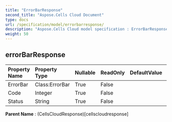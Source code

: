 ```yaml
---
title: "ErrorBarResponse"
second_title: "Aspose.Cells Cloud Document"
type: docs
url: /specification/model/errorbarresponse/
description: "Aspose.Cells Cloud model specification : ErrorBarResponse. Effortlessly handle Excel and other spreadsheet documents with features like opening, generating, editing, splitting, merging, comparing, and converting."
weight: 50
---
```


## **errorBarResponse**

 

| Property Name | Property Type | Nullable |  ReadOnly | DefaultValue | Description | 
| :- | :- | :- |:- |  :- | :- |
| ErrorBar | Class:ErrorBar | True |  False |  |  |  
| Code | Integer | True |  False |  |  |  
| Status | String | True |  False |  |  |  

**Parent Name** : (CellsCloudResponse)[cellscloudresponse]

